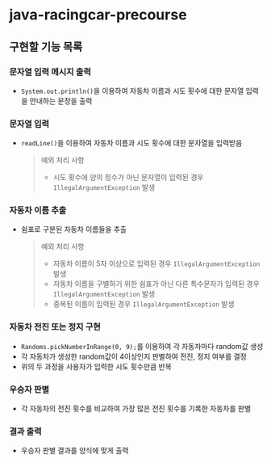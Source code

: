 # java-racingcar-precourse

## 구현할 기능 목록

### 문자열 입력 메시지 출력

- `System.out.println()`을 이용하여 자동차 이름과 시도 횟수에 대한 문자열 입력을 안내하는 문장을 출력

### 문자열 입력

- `readLine()`을 이용하여 자동차 이름과 시도 횟수에 대한 문자열을 입력받음

  > 예외 처리 사항
  >
  > - 시도 횟수에 양의 정수가 아닌 문자열이 입력된 경우 `IllegalArgumentException` 발생

### 자동차 이름 추출

- 쉼표로 구분된 자동차 이름들을 추출

  > 예외 처리 사항
  >
  > - 자동차 이름이 5자 이상으로 입력된 경우 `IllegalArgumentException` 발생
  > - 자동차 이름을 구별하기 위한 쉼표가 아닌 다른 특수문자가 입력된 경우 `IllegalArgumentException` 발생
  > - 중복된 이름이 입력된 경우 `IllegalArgumentException` 발생

### 자동차 전진 또는 정지 구현

- `Randoms.pickNumberInRange(0, 9);`를 이용하여 각 자동차마다 random값 생성
- 각 자동차가 생성한 random값이 4이상인지 판별하여 전진, 정지 여부를 결정
- 위의 두 과정을 사용자가 입력한 시도 횟수만큼 반복

### 우승자 판별

- 각 자동차의 전진 횟수를 비교하여 가장 많은 전진 횟수를 기록한 자동차를 판별

### 결과 출력

- 우승자 판별 결과를 양식에 맞게 출력